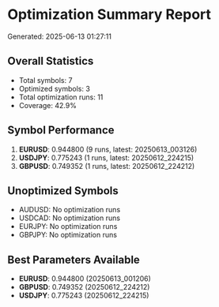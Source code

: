 # Optimization Summary Report
Generated: 2025-06-13 01:27:11

## Overall Statistics
- Total symbols: 7
- Optimized symbols: 3
- Total optimization runs: 11
- Coverage: 42.9%

## Symbol Performance
1. **EURUSD**: 0.944800 (9 runs, latest: 20250613_003126)
2. **USDJPY**: 0.775243 (1 runs, latest: 20250612_224215)
3. **GBPUSD**: 0.749352 (1 runs, latest: 20250612_224212)

## Unoptimized Symbols
- AUDUSD: No optimization runs
- USDCAD: No optimization runs
- EURJPY: No optimization runs
- GBPJPY: No optimization runs

## Best Parameters Available
- **EURUSD**: 0.944800 (20250613_001206)
- **GBPUSD**: 0.749352 (20250612_224212)
- **USDJPY**: 0.775243 (20250612_224215)